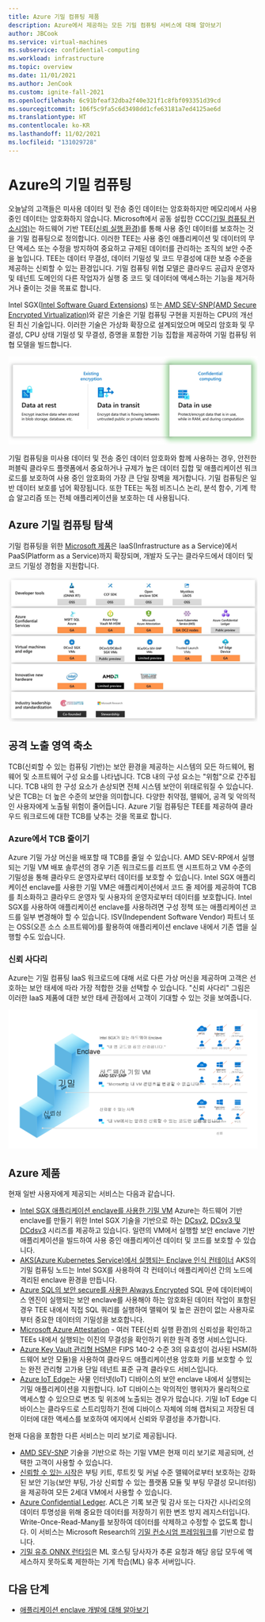 ```yaml
---
title: Azure 기밀 컴퓨팅 제품
description: Azure에서 제공하는 모든 기밀 컴퓨팅 서비스에 대해 알아보기
author: JBCook
ms.service: virtual-machines
ms.subservice: confidential-computing
ms.workload: infrastructure
ms.topic: overview
ms.date: 11/01/2021
ms.author: JenCook
ms.custom: ignite-fall-2021
ms.openlocfilehash: 6c91bfeaf32dba2f40e321f1c8fbf093351d39cd
ms.sourcegitcommit: 106f5c9fa5c6d3498dd1cfe63181a7ed4125ae6d
ms.translationtype: HT
ms.contentlocale: ko-KR
ms.lasthandoff: 11/02/2021
ms.locfileid: "131029728"
---
```

# <a name="confidential-computing-on-azure"></a>Azure의 기밀 컴퓨팅

오늘날의 고객들은 미사용 데이터 및 전송 중인 데이터는 암호화하지만 메모리에서 사용 중인 데이터는 암호화하지 않습니다. Microsoft에서 공동 설립한 CCC[(기밀 컴퓨팅 컨소시엄)](https://confidentialcomputing.io/)는 하드웨어 기반 TEE[(신뢰 실행 환경)](https://en.wikipedia.org/wiki/Trusted_execution_environment)를 통해 사용 중인 데이터를 보호하는 것을 기밀 컴퓨팅으로 정의합니다. 이러한 TEE는 사용 중인 애플리케이션 및 데이터의 무단 액세스 또는 수정을 방지하여 중요하고 규제된 데이터를 관리하는 조직의 보안 수준을 높입니다. TEE는 데이터 무결성, 데이터 기밀성 및 코드 무결성에 대한 보증 수준을 제공하는 신뢰할 수 있는 환경입니다. 기밀 컴퓨팅 위협 모델은 클라우드 공급자 운영자 및 테넌트 도메인의 다른 작업자가 실행 중 코드 및 데이터에 액세스하는 기능을 제거하거나 줄이는 것을 목표로 합니다.

Intel SGX([Intel Software Guard Extensions](https://www.intel.com.au/content/www/au/en/architecture-and-technology/software-guard-extensions-enhanced-data-protection.html)) 또는[ AMD SEV-SNP(AMD Secure Encrypted Virtualization)](https://www.amd.com/en/processors/amd-secure-encrypted-virtualization)와 같은 기술은 기밀 컴퓨팅 구현을 지원하는 CPU의 개선된 최신 기술입니다. 이러한 기술은 가상화 확장으로 설계되었으며 메모리 암호화 및 무결성, CPU 상태 기밀성 및 무결성, 증명을 포함한 기능 집합을 제공하여 기밀 컴퓨팅 위협 모델을 빌드합니다.

![3가지의 데이터 보호 상태를 보여주며 사용 중인 기밀 컴퓨팅의 데이터가 강조 표시된 그래픽.](media/overview-azure-products/three-states.jpg)

기밀 컴퓨팅을 미사용 데이터 및 전송 중인 데이터 암호화와 함께 사용하는 경우, 안전한 퍼블릭 클라우드 플랫폼에서 중요하거나 규제가 높은 데이터 집합 및 애플리케이션 워크로드를 보호하여 사용 중인 암호화의 가장 큰 단일 장벽을 제거합니다. 기밀 컴퓨팅은 일반 데이터 보호를 넘어 확장됩니다. 또한 TEE는 독점 비즈니스 논리, 분석 함수, 기계 학습 알고리즘 또는 전체 애플리케이션을 보호하는 데 사용됩니다.

## <a name="navigating-azure-confidential-computing"></a>Azure 기밀 컴퓨팅 탐색

기밀 컴퓨팅을 위한 [Microsoft 제품](https://aka.ms/azurecc)은 IaaS(Infrastructure as a Service)에서 PaaS(Platform as a Service)까지 확장되며, 개발자 도구는 클라우드에서 데이터 및 코드 기밀성 경험을 지원합니다.

![도구 및 서비스를 보여주는 Azure 기밀 컴퓨팅 스택의 스크린샷.](media/overview-azure-products/acc-stack.jpg)

## <a name="reducing-the-attack-surface"></a>공격 노출 영역 축소
TCB(신뢰할 수 있는 컴퓨팅 기반)는 보안 환경을 제공하는 시스템의 모든 하드웨어, 펌웨어 및 소프트웨어 구성 요소를 나타냅니다. TCB 내의 구성 요소는 "위험"으로 간주됩니다. TCB 내의 한 구성 요소가 손상되면 전체 시스템 보안이 위태로워질 수 있습니다. 낮은 TCB는 더 높은 수준의 보안을 의미합니다. 다양한 취약점, 맬웨어, 공격 및 악의적인 사용자에게 노출될 위험이 줄어듭니다. Azure 기밀 컴퓨팅은 TEE를 제공하여 클라우드 워크로드에 대한 TCB를 낮추는 것을 목표로 합니다. 

### <a name="reducing-your-tcb-in-azure"></a>Azure에서 TCB 줄이기

Azure 기밀 가상 머신을 배포할 때 TCB를 줄일 수 있습니다. AMD SEV-RP에서 실행되는 기밀 VM 배포 솔루션의 경우 기존 워크로드를 리프트 앤 시프트하고 VM 수준의 기밀성을 통해 클라우드 운영자로부터 데이터를 보호할 수 있습니다. Intel SGX 애플리케이션 enclave를 사용한 기밀 VM은 애플리케이션에서 코드 줄 제어를 제공하여 TCB를 최소화하고 클라우드 운영자 및 사용자의 운영자로부터 데이터를 보호합니다.  Intel SGX를 사용하여 애플리케이션 enclave를 사용하려면 구성 정책 또는 애플리케이션 코드를 일부 변경해야 할 수 있습니다.  ISV(Independent Software Vendor) 파트너 또는 OSS(오픈 소스 소프트웨어)를 활용하여 애플리케이션 enclave 내에서 기존 앱을 실행할 수도 있습니다. 

### <a name="trust-ladder"></a>신뢰 사다리

Azure는 기밀 컴퓨팅 IaaS 워크로드에 대해 서로 다른 가상 머신을 제공하며 고객은 선호하는 보안 태세에 따라 가장 적합한 것을 선택할 수 있습니다. "신뢰 사다리" 그림은 이러한 IaaS 제품에 대한 보안 태세 관점에서 고객이 기대할 수 있는 것을 보여줍니다.

![맨 위에 Intel SGX가 있는 enclave를 보여주는 Azure 신뢰 사다리의 스크린샷.](media/overview-azure-products/trust-ladder.png)

## <a name="azure-offerings"></a>Azure 제품

현재 일반 사용자에게 제공되는 서비스는 다음과 같습니다.

- [Intel SGX 애플리케이션 enclave를 사용한 기밀 VM](confidential-computing-enclaves.md) Azure는 하드웨어 기반 enclave를 만들기 위한 Intel SGX 기술을 기반으로 하는 [DCsv2](../virtual-machines/dcv2-series.md), [DCsv3 및 DCdsv3](../virtual-machines/dcv3-series.md) 시리즈를 제공하고 있습니다. 일련의 VM에서 실행할 보안 enclave 기반 애플리케이션을 빌드하여 사용 중인 애플리케이션 데이터 및 코드를 보호할 수 있습니다.
- [AKS(Azure Kubernetes Service)에서 실행되는 Enclave 인식 컨테이너](enclave-aware-containers.md) AKS의 기밀 컴퓨팅 노드는 Intel SGX를 사용하여 각 컨테이너 애플리케이션 간의 노드에 격리된 enclave 환경을 만듭니다.
- [Azure SQL의 보안 secure를 사용한 Always Encrypted](/sql/relational-databases/security/encryption/always-encrypted-enclaves) SQL 문에 데이터베이스 엔진이 실행되는 보안 enclave를 사용해야 하는 암호화된 데이터 작업이 포함된 경우 TEE 내에서 직접 SQL 쿼리를 실행하여 맬웨어 및 높은 권한이 없는 사용자로부터 중요한 데이터의 기밀성을 보호합니다.
- [Microsoft Azure Attestation](../attestation/overview.md) - 여러 TEE(신뢰 실행 환경)의 신뢰성을 확인하고 TEEs 내에서 실행되는 이진의 무결성을 확인하기 위한 원격 증명 서비스입니다.
- [Azure Key Vault 관리형 HSM](/azure/key-vault/managed-hsm/)은 FIPS 140-2 수준 3의 유효성이 검사된 HSM(하드웨어 보안 모듈)을 사용하여 클라우드 애플리케이션용 암호화 키를 보호할 수 있는 완전 관리형 고가용 단일 테넌트 표준 규격 클라우드 서비스입니다.
- [Azure IoT Edge](../iot-edge/deploy-confidential-applications.md)는 사물 인터넷(IoT) 디바이스의 보안 enclave 내에서 실행되는 기밀 애플리케이션을 지원합니다. IoT 디바이스는 악의적인 행위자가 물리적으로 액세스할 수 있으므로 변조 및 위조에 노출되는 경우가 많습니다. 기밀 IoT Edge 디바이스는 클라우드로 스트리밍하기 전에 디바이스 자체에 의해 캡처되고 저장된 데이터에 대한 액세스를 보호하여 에지에서 신뢰와 무결성을 추가합니다.

현재 다음을 포함한 다른 서비스는 미리 보기로 제공됩니다.

- [AMD SEV-SNP](https://azure.microsoft.com/blog/azure-and-amd-enable-lift-and-shift-confidential-computing/) 기술을 기반으로 하는 기밀 VM은 현재 미리 보기로 제공되며, 선택한 고객이 사용할 수 있습니다.
- [신뢰할 수 있는 시작](../virtual-machines/trusted-launch.md)은 부팅 키트, 루트킷 및 커널 수준 맬웨어로부터 보호하는 강화된 보안 기능(보안 부팅, 가상 신뢰할 수 있는 플랫폼 모듈 및 부팅 무결성 모니터링)을 제공하여 모든 2세대 VM에서 사용할 수 있습니다.
- [Azure Confidential Ledger](../confidential-ledger/overview.md). ACL은 기록 보관 및 감사 또는 다자간 시나리오의 데이터 투명성을 위해 중요한 데이터를 저장하기 위한 변조 방지 레지스터입니다. Write-Once-Read-Many를 보장하여 데이터를 삭제하고 수정할 수 없도록 합니다. 이 서비스는 Microsoft Research의 [기밀 컨소시엄 프레임워크](https://www.microsoft.com/research/project/confidential-consortium-framework/)를 기반으로 합니다.
- [기밀 유추 ONNX 런타임](https://github.com/microsoft/onnx-server-openenclave)은 ML 호스팅 당사자가 추론 요청과 해당 응답 모두에 액세스하지 못하도록 제한하는 기계 학습(ML) 유추 서버입니다.

## <a name="next-steps"></a>다음 단계

- [애플리케이션 enclave 개발에 대해 알아보기](application-development.md)

